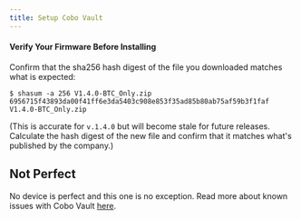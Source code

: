 ```yaml
---
title: Setup Cobo Vault
---
```


#### Verify Your Firmware Before Installing
Confirm that the sha256 hash digest of the file you downloaded matches what is expected:

```
$ shasum -a 256 V1.4.0-BTC_Only.zip 
6956715f43893da00f41ff6e3da5403c908e853f35ad85b80ab75af59b3f1faf  V1.4.0-BTC_Only.zip
```
(This is accurate for `v.1.4.0` but will become stale for future releases. Calculate the hash digest of the new file and confirm that it matches what's published by the company.)

## Not Perfect
No device is perfect and this one is no exception.
Read more about known issues with Cobo Vault [here](/known-issues/cobo).

